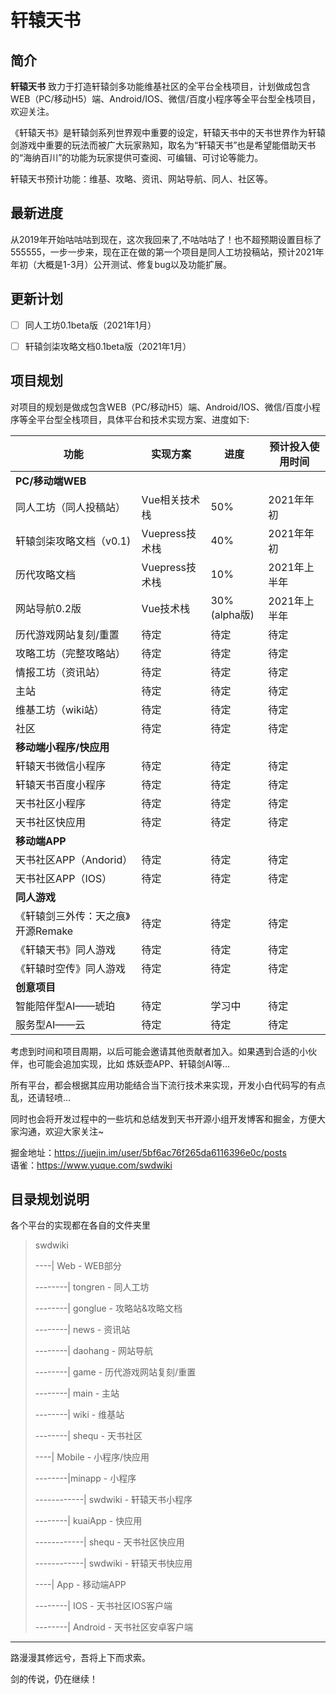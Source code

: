 # 轩辕天书

## 简介

<strong>轩辕天书</strong> 致力于打造轩辕剑多功能维基社区的全平台全栈项目，计划做成包含WEB（PC/移动H5）端、Android/IOS、微信/百度小程序等全平台型全栈项目，欢迎关注。

《轩辕天书》是轩辕剑系列世界观中重要的设定，轩辕天书中的天书世界作为轩辕剑游戏中重要的玩法而被广大玩家熟知，取名为“轩辕天书”也是希望能借助天书的“海纳百川”的功能为玩家提供可查阅、可编辑、可讨论等能力。

轩辕天书预计功能：维基、攻略、资讯、网站导航、同人、社区等。

## 最新进度
从2019年开始咕咕咕到现在，这次我回来了,不咕咕咕了！也不超预期设置目标了555555，一步一步来，现在正在做的第一个项目是同人工坊投稿站，预计2021年年初（大概是1-3月）公开测试、修复bug以及功能扩展。

## 更新计划
- [ ] 同人工坊0.1beta版（2021年1月）
- [ ] 轩辕剑柒攻略文档0.1beta版（2021年1月）


## 项目规划

对项目的规划是做成包含WEB（PC/移动H5）端、Android/IOS、微信/百度小程序等全平台型全栈项目，具体平台和技术实现方案、进度如下:

| 功能         | 实现方案           | 进度   |预计投入使用时间|
| ------------ | ------------------ | ------ |---------|
|<strong>PC/移动端WEB</strong>|
| 同人工坊（同人投稿站）|Vue相关技术栈|50%|2021年年初|
| 轩辕剑柒攻略文档（v0.1)|Vuepress技术栈|40%|2021年年初|
| 历代攻略文档|Vuepress技术栈|10%|2021年上半年|
| 网站导航0.2版|Vue技术栈|30%(alpha版)|2021年上半年|
| 历代游戏网站复刻/重置|待定|待定|待定|
| 攻略工坊（完整攻略站）|待定|待定|待定|
| 情报工坊（资讯站）|待定|待定|待定|
| 主站|待定|待定|待定|
| 维基工坊（wiki站）|待定|待定|待定|
| 社区|待定|待定|待定|
|<strong>移动端小程序/快应用</strong>|
|轩辕天书微信小程序|待定|待定|待定|
|轩辕天书百度小程序|待定|待定|待定|
|天书社区小程序|待定|待定|待定|
|天书社区快应用|待定|待定|待定|
|<strong>移动端APP</strong>|
|天书社区APP（Andorid）|待定|待定|待定|
|天书社区APP（IOS）|待定|待定|待定|
|<strong>同人游戏</strong>|
|《轩辕剑三外传：天之痕》开源Remake|待定|待定|待定|
|《轩辕天书》同人游戏|待定|待定|待定|
|《轩辕时空传》同人游戏|待定|待定|待定|
|<strong>创意项目</strong>|
|智能陪伴型AI——琥珀|待定|学习中|待定|
|服务型AI——云|待定|待定|待定|


考虑到时间和项目周期，以后可能会邀请其他贡献者加入。如果遇到合适的小伙伴，也可能会追加实现，比如 炼妖壶APP、轩辕剑AI等…

所有平台，都会根据其应用功能结合当下流行技术来实现，开发小白代码写的有点乱，还请轻喷...

同时也会将开发过程中的一些坑和总结发到天书开源小组开发博客和掘金，方便大家沟通，欢迎大家关注~

掘金地址：https://juejin.im/user/5bf6ac76f265da6116396e0c/posts<br>
语雀：https://www.yuque.com/swdwiki <br>



## 目录规划说明

各个平台的实现都在各自的文件夹里

> swdwiki
>
> ----| Web  - WEB部分
>
> --------| tongren -   同人工坊
>
> --------| gonglue -  攻略站&攻略文档
>
> --------| news - 资讯站
>
> --------| daohang -  网站导航
>
> --------| game -  历代游戏网站复刻/重置
>
> --------| main -  主站
>
> --------| wiki -  维基站
>
> --------| shequ -  天书社区
>
> ----| Mobile -  小程序/快应用
>
> --------|minapp - 小程序
>
> ------------| swdwiki  - 轩辕天书小程序
>
> --------| kuaiApp  - 快应用
>
> ------------| shequ  - 天书社区快应用
>
> ------------| swdwiki  - 轩辕天书快应用
>
> ----| App  - 移动端APP
>
> --------| IOS  - 天书社区IOS客户端
>
> --------| Android  - 天书社区安卓客户端
>

---

路漫漫其修远兮，吾将上下而求索。

剑的传说，仍在继续！
